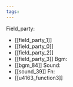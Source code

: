 ```yaml
---
tags:
---
```

Field_party:
- [[field_party_1]]
- [[field_party_0]]
- [[field_party_2]]
- [[field_party_3]]
Bgm:
- [[bgm_84]]
Sound:
- [[sound_39]]
Fn:
- [[u4163_function3]]
